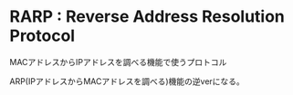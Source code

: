 # RARP : Reverse Address Resolution Protocol

MACアドレスからIPアドレスを調べる機能で使うプロトコル

ARP(IPアドレスからMACアドレスを調べる)機能の逆verになる。



